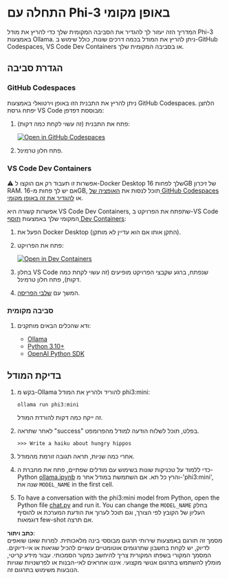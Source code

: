 # התחלה עם Phi-3 באופן מקומי

המדריך הזה יעזור לך להגדיר את הסביבה המקומית שלך כדי להריץ את מודל Phi-3 באמצעות Ollama. ניתן להריץ את המודל בכמה דרכים שונות, כולל שימוש ב-GitHub Codespaces, VS Code Dev Containers או בסביבה המקומית שלך.

## הגדרת סביבה

### GitHub Codespaces

ניתן להריץ את התבנית הזו באופן וירטואלי באמצעות GitHub Codespaces. הלחצן יפתח גרסת VS Code מבוססת דפדפן:

1. פתח את התבנית (זה עשוי לקחת כמה דקות):

    [![Open in GitHub Codespaces](https://github.com/codespaces/badge.svg)](https://codespaces.new/microsoft/phi-3cookbook)

2. פתח חלון טרמינל.

### VS Code Dev Containers

⚠️ אפשרות זו תעבוד רק אם הוקצו ל-Docker Desktop שלך לפחות 16GB של זיכרון RAM. אם יש לך פחות מ-16GB, תוכל לנסות את [האופציה של GitHub Codespaces](../../../../../md/01.Introduction/01) או [להגדיר את זה באופן מקומי](../../../../../md/01.Introduction/01).

אפשרות קשורה היא VS Code Dev Containers, שתפתח את הפרויקט ב-VS Code המקומי שלך באמצעות [תוסף Dev Containers](https://marketplace.visualstudio.com/items?itemName=ms-vscode-remote.remote-containers):

1. הפעל את Docker Desktop (התקן אותו אם הוא עדיין לא מותקן).
2. פתח את הפרויקט:

    [![Open in Dev Containers](https://img.shields.io/static/v1?style=for-the-badge&label=Dev%20Containers&message=Open&color=blue&logo=visualstudiocode)](https://vscode.dev/redirect?url=vscode://ms-vscode-remote.remote-containers/cloneInVolume?url=https://github.com/microsoft/phi-3cookbook)

3. בחלון VS Code שנפתח, ברגע שקבצי הפרויקט מופיעים (זה עשוי לקחת כמה דקות), פתח חלון טרמינל.
4. המשך עם [שלבי הפריסה](../../../../../md/01.Introduction/01).

### סביבה מקומית

1. ודא שהכלים הבאים מותקנים:

    * [Ollama](https://ollama.com/)
    * [Python 3.10+](https://www.python.org/downloads/)
    * [OpenAI Python SDK](https://pypi.org/project/openai/)

## בדיקת המודל

1. בקש מ-Ollama להוריד ולהריץ את המודל phi3:mini:

    ```shell
    ollama run phi3:mini
    ```

    זה ייקח כמה דקות להורדת המודל.

2. לאחר שתראה "success" בפלט, תוכל לשלוח הודעה למודל מהפרומפט.

    ```shell
    >>> Write a haiku about hungry hippos
    ```

3. אחרי כמה שניות, תראה תגובה זורמת מהמודל.

4. כדי ללמוד על טכניקות שונות בשימוש עם מודלים שפתיים, פתח את מחברת ה-Python [ollama.ipynb](../../../../../code/01.Introduce/ollama.ipynb) והרץ כל תא. אם השתמשת במודל אחר מ-'phi3:mini', שנה את `MODEL_NAME` in the first cell.

5. To have a conversation with the phi3:mini model from Python, open the Python file [chat.py](../../../../../code/01.Introduce/chat.py) and run it. You can change the `MODEL_NAME` בחלק העליון של הקובץ לפי הצורך, וגם תוכל לערוך את הודעת המערכת או להוסיף דוגמאות few-shot אם תרצה.

**כתב ויתור**:  
מסמך זה תורגם באמצעות שירותי תרגום מבוססי בינה מלאכותית. למרות שאנו שואפים לדיוק, יש לקחת בחשבון שתרגומים אוטומטיים עשויים להכיל שגיאות או אי-דיוקים. המסמך המקורי בשפתו המקורית צריך להיחשב כמקור הסמכותי. עבור מידע קריטי, מומלץ להשתמש בתרגום אנושי מקצועי. איננו אחראים לאי-הבנות או לפרשנויות שגויות הנובעות משימוש בתרגום זה.